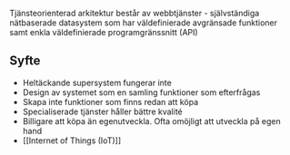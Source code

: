 Tjänsteorienterad arkitektur består av webbtjänster - självständiga nätbaserade datasystem som har väldefinierade avgränsade funktioner samt enkla väldefinierade programgränssnitt (API)

## Syfte
- Heltäckande supersystem fungerar inte 
- Design av systemet som en samling funktioner som efterfrågas 
- Skapa inte funktioner som finns redan att köpa 
- Specialiserade tjänster håller bättre kvalité 
- Billigare att köpa än egenutveckla. Ofta omöjligt att utveckla på egen hand 
- [[Internet of Things (IoT)]]